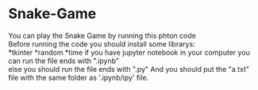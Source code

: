 # Snake-Game

You can play the Snake Game by running this phton code                                                              
Before running the code you should install some librarys:                                                                                  
  *tkinter
  *random
  *time
if you have jupyter notebook in your computer you can run the file ends with ".ipynb"                                                                    
else you should run the file ends with ".py"
And you should put the "a.txt" file with the same folder as '.ipynb/ipy' file. 
